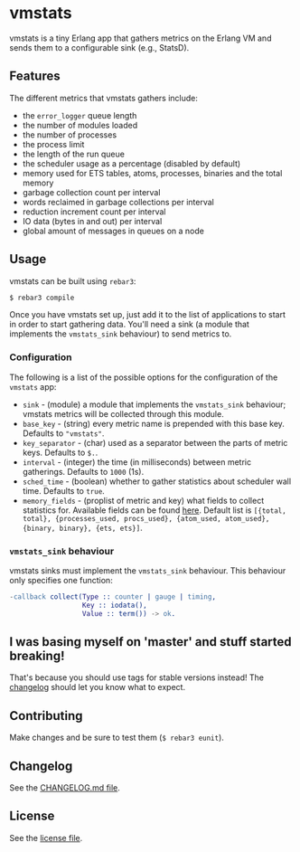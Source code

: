 # vmstats

vmstats is a tiny Erlang app that gathers metrics on the Erlang VM and sends them to a configurable sink (e.g., StatsD).

## Features

The different metrics that vmstats gathers include:
 - the `error_logger` queue length
 - the number of modules loaded
 - the number of processes
 - the process limit
 - the length of the run queue
 - the scheduler usage as a percentage (disabled by default)
 - memory used for ETS tables, atoms, processes, binaries and the total memory
 - garbage collection count per interval
 - words reclaimed in garbage collections per interval
 - reduction increment count per interval
 - IO data (bytes in and out) per interval
 - global amount of messages in queues on a node

## Usage

vmstats can be built using `rebar3`:

```sh
$ rebar3 compile
```

Once you have vmstats set up, just add it to the list of applications to start
in order to start gathering data. You'll need a sink (a module that implements
the `vmstats_sink` behaviour) to send metrics to.

### Configuration

The following is a list of the possible options for the configuration of the
`vmstats` app:

  * `sink` - (module) a module that implements the `vmstats_sink` behaviour; vmstats metrics will be collected through this module.
  * `base_key` - (string) every metric name is prepended with this base key. Defaults to `"vmstats"`.
  * `key_separator` - (char) used as a separator between the parts of metric keys. Defaults to `$.`.
  * `interval` - (integer) the time (in milliseconds) between metric gatherings. Defaults to `1000` (1s).
  * `sched_time` - (boolean) whether to gather statistics about scheduler wall time. Defaults to `true`.
  * `memory_fields` - (proplist of metric and key) what fields to collect statistics for.
                      Available fields can be found [here](http://erlang.org/doc/man/erlang.html#memory-1).
                      Default list is `[{total, total}, {processes_used, procs_used}, {atom_used, atom_used}, {binary, binary}, {ets, ets}]`.

### `vmstats_sink` behaviour

vmstats sinks must implement the `vmstats_sink` behaviour. This behaviour only
specifies one function:

```erlang
-callback collect(Type :: counter | gauge | timing,
                  Key :: iodata(),
                  Value :: term()) -> ok.
```

## I was basing myself on 'master' and stuff started breaking!

That's because you should use tags for stable versions instead! The [changelog](CHANGELOG.md) should let you know what to expect.

## Contributing

Make changes and be sure to test them (`$ rebar3 eunit`).

## Changelog

See the [CHANGELOG.md file](CHANGELOG.md).

## License

See the [license file](LICENSE).

